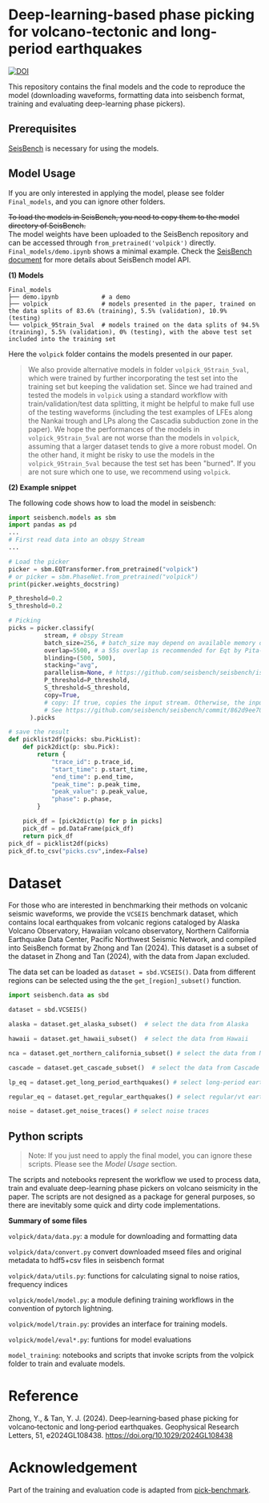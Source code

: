# Deep-learning-based phase picking for volcano-tectonic and long-period earthquakes
[![DOI](https://zenodo.org/badge/800909138.svg)](https://zenodo.org/doi/10.5281/zenodo.11199021)

This repository contains the final models and the code to reproduce the model (downloading waveforms, formatting data into seisbench format, training and evaluating deep-learning phase pickers).

## Prerequisites
[SeisBench](https://github.com/seisbench/seisbench) is necessary for using the models.

## Model Usage
If you are only interested in applying the model, please see folder `Final_models`, and you can ignore other folders.

~~To load the models in SeisBench, you need to copy them to the model directory of SeisBench.~~  
The model weights have been uploaded to the SeisBench repository and can be accessed through `from_pretrained('volpick')` directly.  `Final_models/demo.ipynb` shows a minimal example. Check the [SeisBench document](https://seisbench.readthedocs.io/en/stable/) for more details about SeisBench model API.

**(1) Models**

```
Final_models
├── demo.ipynb            # a demo
├── volpick               # models presented in the paper, trained on the data splits of 83.6% (training), 5.5% (validation), 10.9% (testing)
└── volpick_95train_5val  # models trained on the data splits of 94.5% (training), 5.5% (validation), 0% (testing), with the above test set included into the training set
```

Here the `volpick` folder contains the models presented in our paper. 

> We also provide alternative models in folder `volpick_95train_5val`, which were trained by further incorporating the test set into the training set but keeping the validation set. Since we had trained and tested the models in `volpick` using a standard workflow with train/validation/test data splitting, it might be helpful to make full use of the testing waveforms (including the test examples of LFEs along the Nankai trough and LPs along the Cascadia subduction zone in the paper). We hope the performances of the models in `volpick_95train_5val` are not worse than the models in `volpick`, assuming that a larger dataset tends to give a more robust model. On the other hand, it might be risky to use the models in the `volpick_95train_5val` because the test set has been "burned". If you are not sure which one to use, we recommend using `volpick`.


**(2) Example snippet**

The following code shows how to load the model in seisbench:
```python
import seisbench.models as sbm
import pandas as pd
...
# First read data into an obspy Stream
...

# Load the picker
picker = sbm.EQTransformer.from_pretrained("volpick")
# or picker = sbm.PhaseNet.from_pretrained("volpick")
print(picker.weights_docstring)

P_threshold=0.2
S_threshold=0.2

# Picking
picks = picker.classify(
          stream, # obspy Stream
          batch_size=256, # batch_size may depend on available memory on your machine
          overlap=5500, # a 55s overlap is recommended for Eqt by Pita‐Sllim et al. 2023 (https://doi.org/10.1785/0320230024)
          blinding=(500, 500),
          stacking="avg",
          parallelism=None, # https://github.com/seisbench/seisbench/issues/272
          P_threshold=P_threshold,
          S_threshold=S_threshold,
          copy=True,
          # copy: If true, copies the input stream. Otherwise, the input stream is modified in place.
          # See https://github.com/seisbench/seisbench/commit/862d9ee708c2c3e737da4e90ab3355471aa01ecf
      ).picks

# save the result
def picklist2df(picks: sbu.PickList):
    def pick2dict(p: sbu.Pick):
        return {
            "trace_id": p.trace_id,
            "start_time": p.start_time,
            "end_time": p.end_time,
            "peak_time": p.peak_time,
            "peak_value": p.peak_value,
            "phase": p.phase,
        }

    pick_df = [pick2dict(p) for p in picks]
    pick_df = pd.DataFrame(pick_df)
    return pick_df
pick_df = picklist2df(picks)
pick_df.to_csv("picks.csv",index=False)
```



# Dataset

For those who are interested in benchmarking their methods on  volcanic seismic waveforms, we provide the `VCSEIS` benchmark dataset, which contains local earthquakes from volcanic regions cataloged by Alaska Volcano Observatory, Hawaiian volcano observatory, Northern California Earthquake Data Center, Pacific Northwest Seismic Network, and compiled into SeisBench format by Zhong and Tan (2024). This dataset is a subset of the dataset in Zhong and Tan (2024), with the data from Japan excluded.

The data set can be loaded as `dataset = sbd.VCSEIS()`. Data from different regions can be selected using the the `get_[region]_subset()` function.

```python
import seisbench.data as sbd

dataset = sbd.VCSEIS()

alaska = dataset.get_alaska_subset()  # select the data from Alaska

hawaii = dataset.get_hawaii_subset()  # select the data from Hawaii

nca = dataset.get_northern_california_subset() # select the data from Northern California

cascade = dataset.get_cascade_subset()  # select the data from Cascade

lp_eq = dataset.get_long_period_earthquakes() # select long-period earthquakes

regular_eq = dataset.get_regular_earthquakes() # select regular/vt earthquakes

noise = dataset.get_noise_traces() # select noise traces
```


## Python scripts
>Note: If you just need to apply the final model, you can ignore these scripts. Please see the *Model Usage* section.

The scripts and notebooks represent the workflow we used to process data, train and evaluate deep-learning phase pickers on volcano seismicity in the paper. The scripts are not designed as a package for general purposes, so there are inevitably some quick and dirty code implementations. 

**Summary of some files**

`volpick/data/data.py`: a module for downloading and formatting data

`volpick/data/convert.py` convert downloaded mseed files and original metadata to hdf5+csv files in seisbench
format

`volpick/data/utils.py`: functions for calculating signal to noise ratios, frequency indices

`volpick/model/model.py`: a module defining training workflows in the convention of pytorch lightning.

`volpick/model/train.py`: provides an interface for training models.

`volpick/model/eval*.py`: funtions for model evaluations



`model_training`: notebooks and scripts that invoke scripts from the volpick folder to train and evaluate models.

# Reference
Zhong, Y., & Tan, Y. J. (2024). Deep‐learning‐based phase picking for volcano‐tectonic and long‐period earthquakes. Geophysical Research Letters, 51, e2024GL108438. https://doi.org/10.1029/2024GL108438

# Acknowledgement
Part of the training and evaluation code is adapted from [pick-benchmark](https://github.com/seisbench/pick-benchmark).

